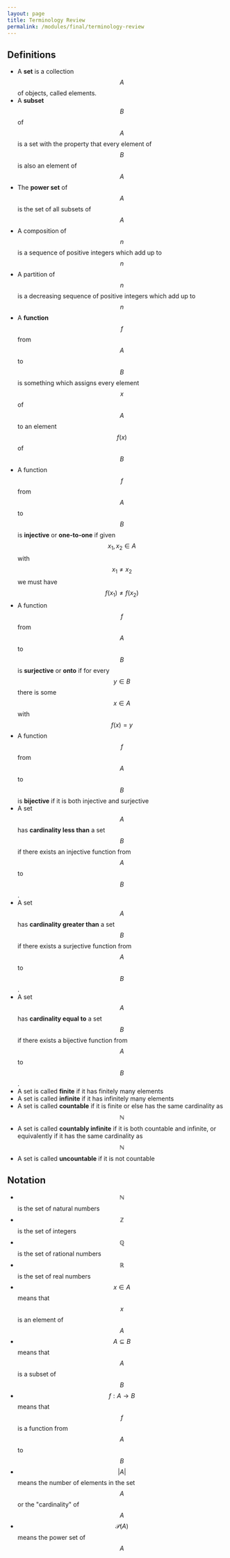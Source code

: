 ```yaml
---
layout: page
title: Terminology Review
permalink: /modules/final/terminology-review
---
```


## Definitions

* A **set** is a collection $$A$$ of objects, called elements.
* A **subset** $$B$$ of $$A$$ is a set with the property that every element of $$B$$ is also an element of $$A$$
* The **power set** of $$A$$ is the set of all subsets of $$A$$
* A composition of $$n$$ is a sequence of positive integers which add up to $$n$$
* A partition of $$n$$ is a decreasing sequence of positive integers which add up to $$n$$
* A **function** $$f$$ from $$A$$ to $$B$$ is something which assigns every element $$x$$ of $$A$$ to an element $$f(x)$$ of $$B$$
* A function $$f$$ from $$A$$ to $$B$$ is **injective** or **one-to-one** if given $$x_1,x_2\in A$$ with $$x_1\neq x_2$$ we must have $$f(x_1)\neq f(x_2)$$
* A function $$f$$ from $$A$$ to $$B$$ is **surjective** or **onto** if for every $$y\in B$$ there is some $$x\in A$$ with $$f(x) = y$$
* A function $$f$$ from $$A$$ to $$B$$ is **bijective** if it is both injective and surjective
* A set $$A$$ has **cardinality less than** a set $$B$$ if there exists an injective function from $$A$$ to $$B$$.
* A set $$A$$ has **cardinality greater than** a set $$B$$ if there exists a surjective function from $$A$$ to $$B$$.
* A set $$A$$ has **cardinality equal to** a set $$B$$ if there exists a bijective function from $$A$$ to $$B$$.
* A set is called **finite** if it has finitely many elements
* A set is called **infinite** if it has infinitely many elements
* A set is called **countable** if it is finite or else has the same cardinality as $$\mathbb N$$
* A set is called **countably infinite** if it is both countable and infinite, or equivalently if it has the same cardinality as $$\mathbb N$$
* A set is called **uncountable** if it is not countable

## Notation

* $$\mathbb{N}$$ is the set of natural numbers
* $$\mathbb{Z}$$ is the set of integers
* $$\mathbb{Q}$$ is the set of rational numbers
* $$\mathbb{R}$$ is the set of real numbers
* $$x\in A$$ means that $$x$$ is an element of $$A$$
* $$A\subseteq B$$ means that $$A$$ is a subset of $$B$$
* $$f: A\rightarrow B$$ means that $$f$$ is a function from $$A$$ to $$B$$
* $$\lvert A\rvert$$ means the number of elements in the set $$A$$ or the "cardinality" of $$A$$
* $$\mathcal P(A)$$ means the power set of $$A$$

